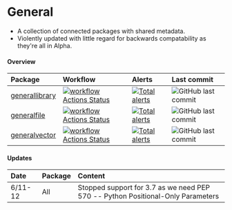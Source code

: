 # General
* A collection of connected packages with shared metadata.
* Violently updated with little regard for backwards compatability as they're all in Alpha.

#### Overview

| Package | Workflow | Alerts | Last commit |
|:-|:-|:-|:-|
| [generallibrary](https://github.com/ManderaGeneral/generallibrary) | [![workflow Actions Status](https://github.com/ManderaGeneral/generallibrary/workflows/workflow/badge.svg)](https://github.com/ManderaGeneral/generallibrary/actions) | [![Total alerts](https://img.shields.io/lgtm/alerts/g/ManderaGeneral/generallibrary.svg?logo=lgtm&logoWidth=18)](https://lgtm.com/projects/g/ManderaGeneral/generallibrary/alerts/) | ![GitHub last commit](https://img.shields.io/github/last-commit/ManderaGeneral/generallibrary) |
| [generalfile](https://github.com/ManderaGeneral/generalfile) | [![workflow Actions Status](https://github.com/ManderaGeneral/generalfile/workflows/workflow/badge.svg)](https://github.com/ManderaGeneral/generalfile/actions) | [![Total alerts](https://img.shields.io/lgtm/alerts/g/ManderaGeneral/generalfile.svg?logo=lgtm&logoWidth=18)](https://lgtm.com/projects/g/ManderaGeneral/generalfile/alerts/) | ![GitHub last commit](https://img.shields.io/github/last-commit/ManderaGeneral/generalfile) |
| [generalvector](https://github.com/ManderaGeneral/generalvector) | [![workflow Actions Status](https://github.com/ManderaGeneral/generalvector/workflows/workflow/badge.svg)](https://github.com/ManderaGeneral/generalvector/actions) | [![Total alerts](https://img.shields.io/lgtm/alerts/g/ManderaGeneral/generalvector.svg?logo=lgtm&logoWidth=18)](https://lgtm.com/projects/g/ManderaGeneral/generalvector/alerts/) | ![GitHub last commit](https://img.shields.io/github/last-commit/ManderaGeneral/generalvector) |

#### Updates
| Date | Package | Content |
|:-|:-|:-|
| 6/11-12 | All | Stopped support for 3.7 as we need PEP 570 -- Python Positional-Only Parameters |
